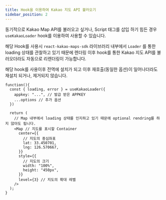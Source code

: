 ```yaml
---
title: Hook을 이용하여 Kakao 지도 API 불러오기
sidebar_position: 2
---
```


동기적으로 Kakao Map API를 불러오고 싶거나, Script 태그를 삽입 하기 힘든 경우 `useKakaoLoader` hook를 이용하여 사용할 수 있습니다.

해당 Hook를 사용시 `react-kakao-maps-sdk` 라이브러리 내부에서 `Loader` 를 통한 loading 상태를 관찰하고 있기 때문에 렌더링 이후 hook를 통한 Kakao 지도 API를 불러오더라도 자동으로 리렌더링이 가능합니다.

해당 hook를 사용이후 전역에 설치가 되고 이후 재호출(동일한 옵션)이 일어나더라도 재설치 되거나, 제거되지 않습니다.

```tsx
function(){
  const { loading, error } = useKakaoLoader({
    appkey: "...", // 발급 받은 APPKEY
    ...options // 추가 옵션
  })

  return (
    // Map 내부에서 loading 상태를 인지하고 있기 때문에 optional rendring를 하지 않아도 됩니다.
    <Map // 지도를 표시할 Container
      center={{
        // 지도의 중심좌표
        lat: 33.450701,
        lng: 126.570667,
      }}
      style={{
        // 지도의 크기
        width: "100%",
        height: "450px",
      }}
      level={3} // 지도의 확대 레벨
    />
  );
}
```
